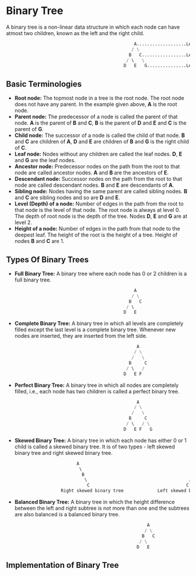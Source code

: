 # Binary Tree

A binary tree is a non-linear data structure in which each node can have atmost two children, known as the left and the right child.

```python
                                                 A...................Level 0
                                                / \
                                               B   C.................Level 1
                                              / \   \
                                             D   E   G...............Level 2
```

## Basic Terminologies

- **Root node:** The topmost node in a tree is the root node. The root node does not have any parent. In the example given above, **A** is the root node.
- **Parent node:** The predecessor of a node is called the parent of that node. **A** is the parent of **B** and **C**, **B** is the parent of **D** and **E** and **C** is the parent of **G**.
- **Child node:** The successor of a node is called the child of that node. **B** and **C** are children of **A**, **D** and **E** are children of **B** and **G** is the right child of **C**.
- **Leaf node:** Nodes without any children are called the leaf nodes. **D**, **E** and **G** are the leaf nodes.
- **Ancestor node:** Predecessor nodes on the path from the root to that node are called ancestor nodes. **A** and **B** are the ancestors of **E**.
- **Descendant node:** Successor nodes on the path from the root to that node are called descendant nodes. **B** and **E** are descendants of **A**.
- **Sibling node:** Nodes having the same parent are called sibling nodes. **B** and **C** are sibling nodes and so are **D** and **E**.
- **Level (Depth) of a node:** Number of edges in the path from the root to that node is the level of that node. The root node is always at level 0. The depth of root node is the depth of the tree. Nodes **D**, **E** and **G** are at level 2.
- **Height of a node:** Number of edges in the path from that node to the deepest leaf. The height of the root is the height of a tree. Height of nodes **B** and **C** are 1.

## Types Of Binary Trees

- **Full Binary Tree:** A binary tree where each node has 0 or 2 children is a full binary tree.
```python
                                                 A
                                                / \
                                               B   C
                                              / \   
                                             D   E   
```
- **Complete Binary Tree:** A binary tree in which all levels are completely filled except the last level is a complete binary tree. Whenever new nodes are inserted, they are inserted from the left side.
```python
                                                  A
                                                 / \
                                                /   \
                                               B     C
                                              / \   / 
                                             D   E F   
```
- **Perfect Binary Tree:** A binary tree in which all nodes are completely filled, i.e., each node has two children is called a perfect binary tree.
```python
                                                  A
                                                 / \
                                                /   \
                                               B     C
                                              / \   / \
                                             D   E F   G
```
- **Skewed Binary Tree:** A binary tree in which each node has either 0 or 1 child is called a skewed binary tree. It is of two types - left skewed binary tree and right skewed binary tree.
```python
                           A                                             A
                            \                                           /
                             B                                         B
                              \                                       /
                               C                                     C
                     Right skewed binary tree             Left skewed binary tree
```
- **Balanced Binary Tree:** A binary tree in which the height difference between the left and right subtree is not more than one and the subtrees are also balanced is a balanced binary tree.
```python
                                                      A
                                                     / \
                                                    B   C
                                                   / \
                                                  D   E
```

## Implementation of Binary Tree
